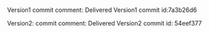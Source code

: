 Version1
commit comment: Delivered Version1
commit id:7a3b26d6

Version2:
commit comment: Delivered Version2
commit id: 54eef377
